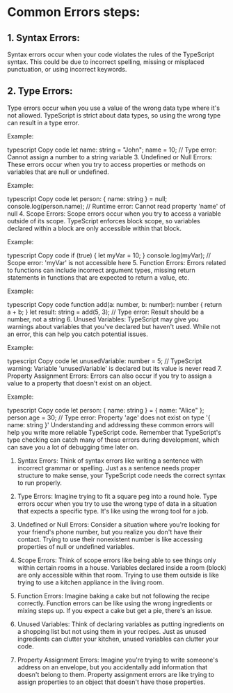 # Common Errors steps:

## 1. Syntax Errors:

Syntax errors occur when your code violates the rules of the TypeScript syntax. This could be due to incorrect spelling, missing or misplaced punctuation, or using incorrect keywords.

## 2. Type Errors:

Type errors occur when you use a value of the wrong data type where it's not allowed. TypeScript is strict about data types, so using the wrong type can result in a type error.

Example:

typescript
Copy code
let name: string = "John";
name = 10;  // Type error: Cannot assign a number to a string variable
3. Undefined or Null Errors:
These errors occur when you try to access properties or methods on variables that are null or undefined.

Example:

typescript
Copy code
let person: { name: string } = null;
console.log(person.name);  // Runtime error: Cannot read property 'name' of null
4. Scope Errors:
Scope errors occur when you try to access a variable outside of its scope. TypeScript enforces block scope, so variables declared within a block are only accessible within that block.

Example:

typescript
Copy code
if (true) {
    let myVar = 10;
}
console.log(myVar);  // Scope error: 'myVar' is not accessible here
5. Function Errors:
Errors related to functions can include incorrect argument types, missing return statements in functions that are expected to return a value, etc.

Example:

typescript
Copy code
function add(a: number, b: number): number {
    return a + b;
}
let result: string = add(5, 3);  // Type error: Result should be a number, not a string
6. Unused Variables:
TypeScript may give you warnings about variables that you've declared but haven't used. While not an error, this can help you catch potential issues.

Example:

typescript
Copy code
let unusedVariable: number = 5;  // TypeScript warning: Variable 'unusedVariable' is declared but its value is never read
7. Property Assignment Errors:
Errors can also occur if you try to assign a value to a property that doesn't exist on an object.

Example:

typescript
Copy code
let person: { name: string } = { name: "Alice" };
person.age = 30;  // Type error: Property 'age' does not exist on type '{ name: string }'
Understanding and addressing these common errors will help you write more reliable TypeScript code. Remember that TypeScript's type checking can catch many of these errors during development, which can save you a lot of debugging time later on.


1. Syntax Errors:
Think of syntax errors like writing a sentence with incorrect grammar or spelling. Just as a sentence needs proper structure to make sense, your TypeScript code needs the correct syntax to run properly.

2. Type Errors:
Imagine trying to fit a square peg into a round hole. Type errors occur when you try to use the wrong type of data in a situation that expects a specific type. It's like using the wrong tool for a job.

3. Undefined or Null Errors:
Consider a situation where you're looking for your friend's phone number, but you realize you don't have their contact. Trying to use their nonexistent number is like accessing properties of null or undefined variables.

4. Scope Errors:
Think of scope errors like being able to see things only within certain rooms in a house. Variables declared inside a room (block) are only accessible within that room. Trying to use them outside is like trying to use a kitchen appliance in the living room.

5. Function Errors:
Imagine baking a cake but not following the recipe correctly. Function errors can be like using the wrong ingredients or mixing steps up. If you expect a cake but get a pie, there's an issue.

6. Unused Variables:
Think of declaring variables as putting ingredients on a shopping list but not using them in your recipes. Just as unused ingredients can clutter your kitchen, unused variables can clutter your code.

7. Property Assignment Errors:
Imagine you're trying to write someone's address on an envelope, but you accidentally add information that doesn't belong to them. Property assignment errors are like trying to assign properties to an object that doesn't have those properties.





